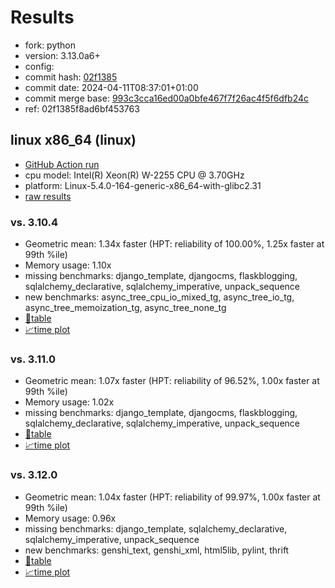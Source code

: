 # Results

- fork: python
- version: 3.13.0a6+
- config: 
- commit hash: [02f1385](https://github.com/python/cpython/commit/02f1385)
- commit date: 2024-04-11T08:37:01+01:00
- commit merge base: [993c3cca16ed00a0bfe467f7f26ac4f5f6dfb24c](https://github.com/python/cpython/commit/993c3cca16ed00a0bfe467f7f26ac4f5f6dfb24c)
- ref: 02f1385f8ad6bf453763

## linux x86_64 (linux)

- [GitHub Action run](https://github.com/faster-cpython/benchmarking/actions/runs/8645603762)
- cpu model: Intel(R) Xeon(R) W-2255 CPU @ 3.70GHz
- platform: Linux-5.4.0-164-generic-x86_64-with-glibc2.31
- [raw results](bm-20240411-linux-x86_64-python-02f1385f8ad6bf453763-3.13.0a6%2B-02f1385.json)

### vs. 3.10.4

- Geometric mean: 1.34x faster (HPT: reliability of 100.00%, 1.25x faster at 99th %ile)
- Memory usage: 1.10x
- missing benchmarks: django_template, djangocms, flaskblogging, sqlalchemy_declarative, sqlalchemy_imperative, unpack_sequence
- new benchmarks: async_tree_cpu_io_mixed_tg, async_tree_io_tg, async_tree_memoization_tg, async_tree_none_tg
- [📄table](bm-20240411-linux-x86_64-python-02f1385f8ad6bf453763-3.13.0a6%2B-02f1385-vs-3.10.4.md)
- [📈time plot](bm-20240411-linux-x86_64-python-02f1385f8ad6bf453763-3.13.0a6%2B-02f1385-vs-3.10.4.png)

### vs. 3.11.0

- Geometric mean: 1.07x faster (HPT: reliability of 96.52%, 1.00x faster at 99th %ile)
- Memory usage: 1.02x
- missing benchmarks: django_template, djangocms, flaskblogging, sqlalchemy_declarative, sqlalchemy_imperative, unpack_sequence
- [📄table](bm-20240411-linux-x86_64-python-02f1385f8ad6bf453763-3.13.0a6%2B-02f1385-vs-3.11.0.md)
- [📈time plot](bm-20240411-linux-x86_64-python-02f1385f8ad6bf453763-3.13.0a6%2B-02f1385-vs-3.11.0.png)

### vs. 3.12.0

- Geometric mean: 1.04x faster (HPT: reliability of 99.97%, 1.00x faster at 99th %ile)
- Memory usage: 0.96x
- missing benchmarks: django_template, sqlalchemy_declarative, sqlalchemy_imperative, unpack_sequence
- new benchmarks: genshi_text, genshi_xml, html5lib, pylint, thrift
- [📄table](bm-20240411-linux-x86_64-python-02f1385f8ad6bf453763-3.13.0a6%2B-02f1385-vs-3.12.0.md)
- [📈time plot](bm-20240411-linux-x86_64-python-02f1385f8ad6bf453763-3.13.0a6%2B-02f1385-vs-3.12.0.png)

